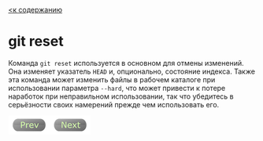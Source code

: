 [<к содержанию](./readme.md)

# git reset

Команда `git reset` используется в основном для отмены изменений. Она изменяет указатель `HEAD` и, опционально, состояние индекса. Также эта команда может изменить файлы в рабочем каталоге при использовании параметра `--hard`, что может привести к потере наработок при неправильном использовании, так что убедитесь в серьёзности своих намерений прежде чем использовать его.

[![Prev](/assets/prev3.png)](git_mv.md "Предыдущий раздел")[![Next](/assets/next3.png)](git_rm.md "Следующий раздел")